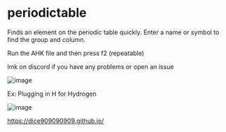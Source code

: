 # periodictable
Finds an element on the periodic table quickly. Enter a name or symbol to find the group and column.

Run the AHK file and then press f2 (repeatable)

lmk on discord if you have any problems or open an issue

![image](https://github.com/user-attachments/assets/02e786a3-8488-4117-b43f-7e7f08c4463b)

Ex: Plugging in H for Hydrogen

![image](https://github.com/user-attachments/assets/5594340a-9698-4700-a73d-f76250270a08)


https://dice909090909.github.io/
